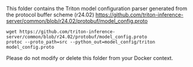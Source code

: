 This folder contains the Triton model configuration parser generated from the protocol buffer scheme (r24.02)
https://github.com/triton-inference-server/common/blob/r24.02/protobuf/model_config.proto
```shell
wget https://github.com/triton-inference-server/common/blob/r24.02/protobuf/model_config.proto
protoc --proto_path=src --python_out=model_config/triton model_config.proto
```
Please do not modify or delete this folder from your Docker context.
